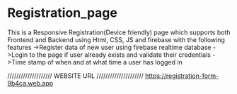 # Registration_page
This is a Responsive Registration(Device friendly) page which supports both Frontend and Backend using Html, CSS, JS and firebase with the following features
->Register data of new user using firebase realtime database
->Login to the page if user already exists and validate their credentials
->Time stamp of when and at what time a user has logged in


////////////////////   WEBSITE URL   /////////////////////
https://registration-form-9b4ca.web.app
